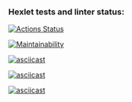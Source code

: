 ### Hexlet tests and linter status:
[![Actions Status](https://github.com/IlyaBag/python-project-49/workflows/hexlet-check/badge.svg)](https://github.com/IlyaBag/python-project-49/actions)

[![Maintainability](https://api.codeclimate.com/v1/badges/dbf8c68cdd0a640fb2b1/maintainability)](https://codeclimate.com/github/IlyaBag/python-project-49/maintainability)

[![asciicast](https://asciinema.org/a/3ri243jWKx9qP93qnqGlgVrUc.svg)](https://asciinema.org/a/3ri243jWKx9qP93qnqGlgVrUc)

[![asciicast](https://asciinema.org/a/zgrA593KSAoATH13ZG4PpVHHZ.svg)](https://asciinema.org/a/zgrA593KSAoATH13ZG4PpVHHZ)

[![asciicast](https://asciinema.org/a/talZOhGvgXCHBb6IzMT1ShJHF.svg)](https://asciinema.org/a/talZOhGvgXCHBb6IzMT1ShJHF)
